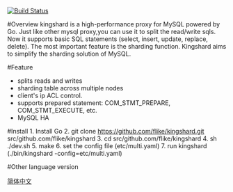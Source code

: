 [![Build Status](https://travis-ci.org/flike/kingshard.svg?branch=master)](https://travis-ci.org/flike/kingshard)

#Overview
kingshard is a high-performance proxy for MySQL powered by Go. Just like other mysql proxy,you can use it to split the read/write sqls. Now it supports basic SQL statements (select, insert, update, replace, delete). The most important feature is 
the sharding function. Kingshard aims to simplify the sharding solution of MySQL.

#Feature
- splits reads and writes
- sharding table across multiple nodes
- client's ip ACL control.
- supports prepared statement: COM_STMT_PREPARE, COM_STMT_EXECUTE, etc.
- MySQL HA

#Install
    1. Install Go
    2. git clone https://github.com/flike/kingshard.git src/github.com/flike/kingshard
    3. cd src/github.com/flike/kingshard
    4. sh ./dev.sh
    5. make
    6. set the config file (etc/multi.yaml)
    7. run kingshard (./bin/kingshard -config=etc/multi.yaml)

#Other language version

[简体中文](README_ZH.md)
